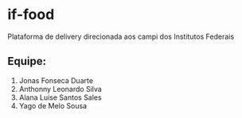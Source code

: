 # if-food
Plataforma de delivery direcionada aos campi dos Institutos Federais

## Equipe:

1. Jonas Fonseca Duarte
2. Anthonny Leonardo Silva
3. Alana Luise Santos Sales
4. Yago de Melo Sousa
